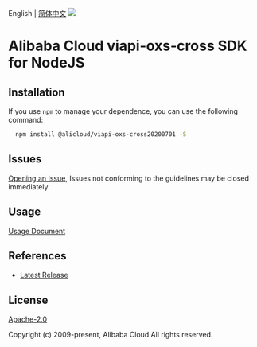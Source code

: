 English | [简体中文](README-CN.md)
![](https://aliyunsdk-pages.alicdn.com/icons/AlibabaCloud.svg)

# Alibaba Cloud viapi-oxs-cross SDK for NodeJS

## Installation
If you use `npm` to manage your dependence, you can use the following command:

```sh
  npm install @alicloud/viapi-oxs-cross20200701 -S
```

## Issues
[Opening an Issue](https://github.com/aliyun/alibabacloud-typescript-sdk/issues/new), Issues not conforming to the guidelines may be closed immediately.

## Usage
[Usage Document](https://github.com/aliyun/alibabacloud-typescript-sdk/blob/master/docs/Usage-EN.md#quick-examples)

## References
* [Latest Release](https://github.com/aliyun/alibabacloud-typescript-sdk/)

## License
[Apache-2.0](http://www.apache.org/licenses/LICENSE-2.0)

Copyright (c) 2009-present, Alibaba Cloud All rights reserved.
